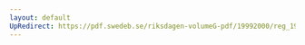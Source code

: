 ```yaml
---
layout: default
UpRedirect: https://pdf.swedeb.se/riksdagen-volumeG-pdf/19992000/reg_19992000/reg_19992000_0051.pdf
---
```

